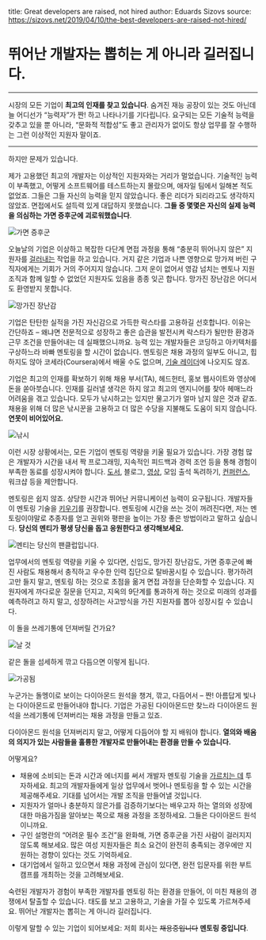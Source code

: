 title: Great developers are raised, not hired
author: Eduards Sizovs
source: https://sizovs.net/2019/04/10/the-best-developers-are-raised-not-hired/

# 뛰어난 개발자는 뽑히는 게 아니라 길러집니다.

* * *

시장의 모든 기업이 **최고의 인재를 찾고 있습니다**. 숨겨진 재능 공장이 있는 것도 아닌데 늘 어디선가 “능력자”가 짠! 하고 나타나기를 기다립니다. 요구되는 모든 기술적 능력을 갖추고 있을 뿐 아니라, “문화적 적합성”도 좋고 관리자가 없이도 항상 업무를 잘 수행하는 그런 이상적인 지원자 말이죠.

* * *

하지만 문제가 있습니다.

제가 고용했던 최고의 개발자는 이상적인 지원자와는 거리가 멀었습니다. 기술적인 능력이 부족했고, 어떻게 소프트웨어를 테스트하는지 몰랐으며, 애자일 팀에서 일해본 적도 없었죠. 그들은 그들 자신의 능력을 믿지 않았습니다. 좋은 리더가 되리라고도 생각하지 않았죠. 면접에서도 설득력 있게 대답하지 못했습니다. **그들 중 몇몇은 자신의 실제 능력을 의심하는 가면 증후군에 괴로워했습니다**.

![가면 증후군](https://sizovs.net/images/impostor.png "이미지 출처: <a href='https://www.youtube.com/watch?v=1i8ylq4j_EY'>It's Dangerous to Go Alone: Battling the Invisible Monsters in Tech</a>")

오늘날의 기업은 이상하고 복잡한 다단계 면접 과정을 통해 “충분히 뛰어나지 않은” 지원자를 [걸러내는](https://rejected.us) 작업을 하고 있습니다. 거지 같은 기업과 나쁜 영향으로 망가져 버린 구직자에게는 기회가 거의 주어지지 않습니다. 그저 운이 없어서 영감 넘치는 멘토나 지원 조직과 함께 일할 수 없었던 지원자도 있음을 종종 잊곤 합니다. 망가진 장난감은 어디서도 환영받지 못합니다.

![망가진 장난감](https://sizovs.net/images/broken_toy.jpg "망가진 장난감")

기업은 탄탄한 실적을 가진 자신감으로 가득한 락스타를 고용하길 선호합니다. 이유는 간단하죠 – 왜냐면 전문적으로 성장하고 좋은 습관을 발전시켜 락스타가 될만한 환경과 근무 조건을 만들어내는 데 실패했으니까요. 능력 있는 개발자들은 코딩하고 아키텍처를 구상하느라 바빠 멘토링을 할 시간이 없습니다. 멘토링은 채용 과정의 일부도 아니고, 힙하지도 않아 코세라(Coursera)에서 배울 수도 없으며, [기술 레이더](https://www.thoughtworks.com/radar)에 나오지도 않죠.

기업은 최고의 인재를 확보하기 위해 채용 부서(TA), 헤드헌터, 홍보 웹사이트와 영상에 돈을 쏟아붓습니다. 인재를 길러낼 생각은 하지 않고 최고의 엔지니어를 찾아 헤매느라 어려움을 겪고 있습니다. 모두가 낚시하고는 있지만 물고기가 얼마 남지 않은 것과 같죠. 채용을 위해 더 많은 낚시꾼을 고용하고 더 많은 수당을 지불해도 도움이 되지 않습니다. **연못이 비어있어요.**

![낚시](https://sizovs.net/images/fishing.png "오늘날의 채용 상황")

이런 시장 상황에서는, 모든 기업이 멘토링 역량을 키울 필요가 있습니다. 가장 경험 많은 개발자가 시간을 내서 짝 프로그래밍, 지속적인 피드백과 경력 조언 등을 통해 경험이 부족한 동료를 성장시켜야 합니다. [도서](https://sizovs.net/2019/03/17/the-best-books-all-software-developers-must-read/), 블로그, [영상](https://dev.tube), 모임 출석 독려하기, [컨퍼런스](https://sizovs.net/2019/03/21/the-best-developer-conferences/), 워크샵 등을 제안합니다.

멘토링은 쉽지 않죠. 상당한 시간과 뛰어난 커뮤니케이션 능력이 요구됩니다. 개발자들이 멘토링 기술을 [키우기](https://principal.dev)를 권장합니다. 멘토링에 시간을 쓰는 것이 꺼려진다면, 저는 멘토링이야말로 추종자를 얻고 권위와 평판을 높이는 가장 좋은 방법이라고 말하고 싶습니다. **당신의 멘티가 평생 당신을 돕고 응원한다고 생각해보세요.**

![](https://sizovs.net/images/funclub.jpg "멘티는 당신의 팬클럽입니다.")

업무에서의 멘토링 역량을 키울 수 있다면, 신입도, 망가진 장난감도, 가면 증후군에 빠진 사람도 채용해서 충직하고 우수한 인력 집단으로 탈바꿈시킬 수 있습니다. 평가하려고만 들지 말고, 멘토링 하는 것으로 초점을 옮겨 면접 과정을 단순화할 수 있습니다. 지원자에게 까다로운 질문을 던지고, 지옥의 9단계를 통과하게 하는 것으로 미래의 성과를 예측하려고 하지 말고, 성장하려는 사고방식을 가진 지원자를 뽑아 성장시킬 수 있습니다.

이 돌을 쓰레기통에 던져버릴 건가요?

![날 것](https://sizovs.net/images/raw_diamond.jpg "다이아몬드로는 보이지 않는 돌덩어리")

같은 돌을 섬세하게 깎고 다듬으면 이렇게 됩니다.

![가공됨](https://sizovs.net/images/diamond.gif "짠! 이제 아름다운 다이아몬드가 되었네요.")

누군가는 돌멩이로 보이는 다이아몬드 원석을 챙겨, 깎고, 다듬어서 – 짠! 아름답게 빛나는 다이아몬드로 만들어내야 합니다. 기업은 가공된 다이아몬드만 찾느라 다이아몬드 원석을 쓰레기통에 던져버리는 채용 과정을 만들고 있죠.

다이아몬드 원석을 던져버리지 말고, 어떻게 다듬어야 할 지 배워야 합니다. **열의와 배움의 의지가 있는 사람들을 훌륭한 개발자로 만들어내는 환경을 만들 수 있습니다.**

어떻게요?

  * 채용에 소비되는 돈과 시간과 에너지를 써서 개발자 멘토링 기술을 [가르치는 데](https://principal.dev) 투자하세요. 최고의 개발자들에게 일상 업무에서 벗어나 멘토링을 할 수 있는 시간을 제공해주세요. 기대를 넘어서는 개발 조직을 만들어낼 것입니다.
  * 지원자가 얼마나 충분하지 않은가를 검증하기보다는 배우고자 하는 열의와 성장에 대한 마음가짐을 알아보는 쪽으로 채용 과정을 조정하세요. 그들은 다이아몬드 원석이니까요.
  * 구인 설명란의 “어려운 필수 조건”을 완화해, 가면 증후군을 가진 사람이 걸러지지 않도록 해보세요. 많은 여성 지원자들은 최소 요건이 완전히 충족되는 경우에만 지원하는 경향이 있다는 것도 기억하세요.
  * 대기업에서 일하고 있으면서 채용 과정에 관심이 있다면, 완전 입문자를 위한 부트캠프를 개최하는 것을 고려해보세요.

숙련된 개발자가 경험이 부족한 개발자를 멘토링 하는 환경을 만들어, 이 미친 채용의 경쟁에서 탈출할 수 있습니다. 태도를 보고 고용하고, 기술을 가질 수 있도록 가르쳐주세요. 뛰어난 개발자는 뽑히는 게 아니라 길러집니다.

이렇게 말할 수 있는 기업이 되어보세요: 저희 회사는 ~~채용중입니다~~ **멘토링 중입니다**.
